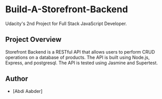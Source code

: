# Build-A-Storefront-Backend
Udacity's 2nd Project for Full Stack JavaScript Developer.

## Project Overview

Storefront Backend is a RESTful API that allows users to perform CRUD operations on a database of products. The API is built using Node.js, Express, and postgresql. The API is tested using Jasmine and Supertest.

## Author

- [Abdi Aabder]


